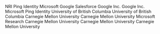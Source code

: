 
<reference anchor="OpenID" target="http://openid.net/specs/openid-connect-core-1_0.html">
  <front>
    <title>OpenID Connect Core 1.0 incorporating errata set 1</title>
    <author initials="N." surname="Sakimura" fullname="Nat Sakimura">
      <organization>NRI</organization>
    </author>
    <author initials="J." surname="Bradley" fullname="John Bradley">
      <organization>Ping Identity</organization>
    </author>
    <author initials="M." surname="Jones" fullname="Mike Jones">
      <organization>Microsoft</organization>
    </author>
    <author initials="B." surname="de Medeiros" fullname="Breno de Medeiros">
      <organization>Google</organization>
    </author>
    <author initials="C." surname="Mortimore" fullname="Chuck Mortimore">
      <organization>Salesforce</organization>
    </author>
   <date day="8" month="Nov" year="2014"/>
  </front>
</reference>

<reference anchor="owasp" target="https://www.owasp.org/">
  <front>
    <title>Open Web Application Security Project Home Page</title>
    <author></author>
    <date />
  </front>
</reference>

<reference anchor="fb_fragments" target="https://developers.facebook.com/blog/post/552/">
  <front>
    <title>Facebook Developer Blog</title>
    <author></author>
    <date />
  </front>
</reference>

<reference anchor="owasp_csrf" target="https://www.owasp.org/index.php/Cross-Site_Request_Forgery_(CSRF)_Prevention_Cheat_Sheet">
  <front>
    <title>Cross-Site Request Forgery (CSRF) Prevention Cheat Sheet</title>
    <author></author>
    <date />
  </front>
</reference>

<reference anchor="webappsec-referrer-policy" target="https://w3c.github.io/webappsec-referrer-policy">
  <front>
    <title>Referrer Policy</title>
    <author initials="J." surname="Eisinger">
      <organization>Google Inc.</organization>
    </author>
    <author initials="E." surname="Stark">
      <organization>Google Inc.</organization>
    </author>
    <date day="20" month="April" year="2017"/>
  </front>
</reference>

<reference anchor="oauth-v2-form-post-response-mode" target="http://openid.net/specs/oauth-v2-form-post-response-mode-1_0.html">
  <front>
    <title>OAuth 2.0 Form Post Response Mode</title>
    <author initials="M." surname="Jones" fullname="Mike Jones">
      <organization>Microsoft</organization>
    </author>
    <author initials="B." surname="Campbell" fullname="Brian Campbell">
      <organization>Ping Identity</organization>
    </author>
    <date day="27" month="April" year="2015"/>
  </front>
</reference>       


<reference anchor="oauth_security_ubc" target="http://passwordresearch.com/papers/paper267.html">
  <front>
    <title>The Devil is in the (Implementation) Details: An Empirical Analysis of OAuth SSO Systems</title>
    <author  initials="S.-T." surname="Sun" fullname="San-Tsai Sun">
      <organization abbrev="UBC">University of British Columbia</organization>
    </author>
    <author  initials="K." surname="Beznosov" fullname="Konstantin Beznosov">
      <organization abbrev="UBC">University of British Columbia</organization>
    </author>
    <date month="October" year="2012"/>
  </front>
  <format target="http://passwordresearch.com/papers/paper267.html" type="HTML" />
</reference> 

<reference anchor="oauth_security_cmu">
  <front>
    <title>OAuth Demystified for Mobile Application Developers</title>
    <author  initials="E." surname="Chen" fullname="Eric Chen">
      <organization abbrev="CMU">Carnegie Mellon University</organization>
    </author>
    <author initials="Y." surname="Pei" fullname="Yutong Pei">
      <organization abbrev="CMU">Carnegie Mellon University</organization>
    </author>
     <author initials="S." surname="Chen" fullname="Shuo Chen">
      <organization abbrev="MR">Microsoft Research</organization>
    </author>
    <author initials="Y." surname="Tian" fullname="Yuan Tian">
      <organization abbrev="CMU">Carnegie Mellon University</organization>
    </author>          
    <author initials="R." surname="Kotcher" fullname="Robert Kotcher">
      <organization abbrev="CMU">Carnegie Mellon University</organization>
    </author>
    <author initials="P." surname="Tague" fullname="Patrick Tague">
      <organization abbrev="CMU">Carnegie Mellon University</organization>
    </author>
    <date month="November" year="2014"/>
  </front>
  <format target="http://css.csail.mit.edu/6.858/2012/readings/oauth-sso.pdf" type="pdf" />
</reference>

<reference anchor="arXiv.1601.01229"
   target="http://arxiv.org/abs/1601.01229/">
<front>
  <title>A Comprehensive Formal Security Analysis of OAuth 2.0</title>
  <author fullname="Daniel Fett" surname="Fett" initials="D."><organization/></author>
  <author fullname="Ralf Küsters" surname="Küsters" initials="R."><organization/></author>
  <author fullname="Guido Schmitz" surname="Schmitz" initials="G."><organization/></author>
  <date day="6" month="January" year="2016"/>
</front>
<seriesInfo name="arXiv" value="1601.01229"/>
</reference>

<reference anchor="arXiv.1704.08539"
     target="http://arxiv.org/abs/1704.08539/">
<front>
  <title>The Web SSO Standard OpenID Connect: In-Depth Formal Security Analysis and Security Guidelines</title>
  <author fullname="Daniel Fett" surname="Fett" initials="D."><organization/></author>
  <author fullname="Ralf Küsters" surname="Küsters" initials="R."><organization/></author>
  <author fullname="Guido Schmitz" surname="Schmitz" initials="G."><organization/></author>
  <date day="27" month="April" year="2017"/>
</front>
<seriesInfo name="arXiv" value="1704.08539"/>
</reference>

<reference anchor="arXiv.1901.11520"
   target="http://arxiv.org/abs/1901.11520/">
<front>
  <title>An Extensive Formal Security Analysis of the OpenID Financial-grade API</title>
  <author fullname="Daniel Fett" surname="Fett" initials="D."><organization/></author>
  <author fullname="Pedram Hosseyni" surname="Hosseyni" initials="P."><organization/></author>
  <author fullname="Ralf Küsters" surname="Küsters" initials="R."><organization/></author>
  <date day="31" month="January" year="2019"/>
</front>
<seriesInfo name="arXiv" value="1901.11520"/>
</reference>

<reference anchor="arXiv.1508.04324v2"
     target="http://arxiv.org/abs/1508.04324v2/">
 <front>
  <title>On the security of modern Single Sign-On Protocols: Second-Order Vulnerabilities in OpenID Connect</title>
  <author fullname="Vladislav Mladenov" surname="Mladenov" initials="V."><organization/></author>
  <author fullname="Christian Mainka" surname="Mainka" initials="C."><organization/></author>
  <author fullname="Jörg Schwenk" surname="Schwenk" initials="J."><organization/></author>
  <date day="7" month="January" year="2016"/>
</front>
<seriesInfo name="arXiv" value="1508.04324v2"/>
</reference>

<reference anchor="oauth_security_jcs_14">
  <front>
    <title>Discovering concrete attacks on website authorization by formal analysis</title>
    <author fullname="Chetan Bansal" surname="Bansal" initials="C."><organization/></author>
    <author fullname="Karthikeyan Bhargavan" surname="Bhargavan" initials="K."><organization/></author>
    <author fullname="Antoine Delignat-Lavaud" surname="Delignat-Lavaud" initials="A."><organization/></author>
    <author fullname="Sergio Maffeis" surname="Maffeis" initials="S."><organization/></author>
    <date day="23" month="April" year="2014"/>
  </front>
  <format target="https://www.doc.ic.ac.uk/~maffeis/papers/jcs14.pdf" type="pdf" />
</reference>

<reference anchor="bug.chromium" target="https://bugs.chromium.org/p/chromium/issues/detail?id=168213/">
<front>
<title>Referer header includes URL fragment when opening link using New Tab</title>
<author></author>
<date />
</front>
</reference>

<reference target="https://www.w3.org/TR/CSP2" anchor="CSP-2">
    <front>
        <title>Content Security Policy Level 2</title>
        <author initials="M." surname="West"/>
        <author initials="A." surname="Barth"/>
        <author initials="D." surname="Veditz"/>
        <date month="July" year="2015"/>
    </front>
</reference>
